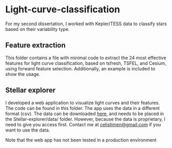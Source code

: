 # Light-curve-classification
For my second dissertation, I worked with Kepler/TESS data to classify stars based on their variability type. 

## Feature extraction
This folder contains a file with minimal code to extract the 24 most effective features for light curve classification, based on tsfresh, TSFEL, and Cesium, using forward feature selection. Additionally, an example is included to show the usage.

## Stellar explorer
I developed a web application to visualize light curves and their features. The code can be found in this folder.
The app uses the data in a different format (csv). The data can be downloaded [here](https://drive.google.com/file/d/1GBpZpAPH_u5mWztzTYrxCTVElWcLn1Ah/view?usp=sharing), and needs to be placed in the Stellar-explorer/data/ folder. However, because the data is proprietary, I need to give you access first. Contact me at celistimen@gmail.com if you want to use the data.

Note that the web app has not been tested in a production environment
